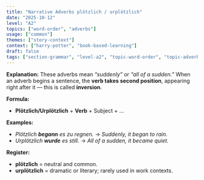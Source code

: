 ```yaml
---
title: "Narrative Adverbs plötzlich / urplötzlich"
date: "2025-10-12"
level: "A2"
topics: ["word-order", "adverbs"]
usage: ["common"]
themes: ["story-context"]
context: ["harry-potter", "book-based-learning"]
draft: false
tags: ["section-grammar", "level-a2", "topic-word-order", "topic-adverbs", "usage-common", "theme-story-context", "context-harry-potter", "context-book-based-learning"]
---
```

**Explanation:**
These adverbs mean *“suddenly”* or *“all of a sudden.”*
When an adverb begins a sentence, the **verb takes second position**, appearing right after it — this is called **inversion**.

**Formula:**

* **Plötzlich/Urplötzlich** + **Verb** + Subject + …

**Examples:**

* *Plötzlich **begann** es zu regnen.* → *Suddenly, it began to rain.*
* *Urplötzlich **wurde** es still.* → *All of a sudden, it became quiet.*

**Register:**

* **plötzlich** = neutral and common.
* **urplötzlich** = dramatic or literary; rarely used in work contexts.
